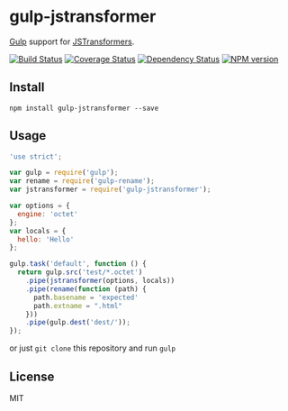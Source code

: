 # gulp-jstransformer

[Gulp](http://gulpjs.com) support for [JSTransformers](http://github.com/jstransformers).

[![Build Status](https://img.shields.io/travis/jstransformers/gulp-jstransformer/master.svg)](https://travis-ci.org/jstransformers/gulp-jstransformer)
[![Coverage Status](https://img.shields.io/codecov/c/github/jstransformers/gulp-jstransformer/master.svg)](https://codecov.io/gh/jstransformers/gulp-jstransformer)
[![Dependency Status](https://img.shields.io/david/jstransformers/gulp-jstransformer/master.svg)](http://david-dm.org/jstransformers/gulp-jstransformer)
[![NPM version](https://img.shields.io/npm/v/gulp-jstransformer.svg)](https://www.npmjs.org/package/gulp-jstransformer)

## Install
```
npm install gulp-jstransformer --save
```

## Usage

```js
'use strict';

var gulp = require('gulp');
var rename = require('gulp-rename');
var jstransformer = require('gulp-jstransformer');

var options = {
  engine: 'octet'
};
var locals = {
  hello: 'Hello'
};

gulp.task('default', function () {
  return gulp.src('test/*.octet')
    .pipe(jstransformer(options, locals))
    .pipe(rename(function (path) {
      path.basename = 'expected'
      path.extname = ".html"
    }))
    .pipe(gulp.dest('dest/'));
});
```

or just `git clone` this repository and run `gulp`

## License

MIT
